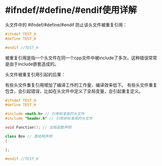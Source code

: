 # #ifndef/#define/#endif使用详解

头文件中的 #ifndef/#define/#endif 防止该头文件被重复引用：

```c++
#ifndef TEST_H
#define TEST_H

#endif //TEST_H
```

被重复引用是指一个头文件在同一个cpp文件中被include了多次，这种错误常常是由于include嵌套造成的。

头文件被重复引用引起的后果：

有些头文件重复引用增加了编译工作的工作量，编译效率低下。
有些头文件重复包含，会引起错误，比如在头文件中定义了全局变量，会引起重复定义。

```c++
#ifndef TEST_H
#define TEST_H

#include <math.h> // 引用标准库的头文件 
#include "header.h" // 引用非标准库的头文件 

void Function(); // 全局函数声明 

class Box // 类结构声明 
{ 

}; 

#endif //TEST_H
```

